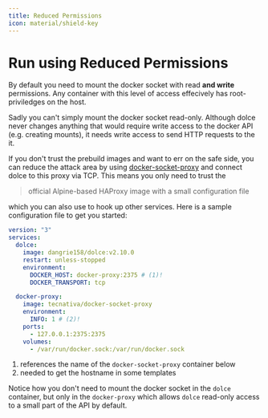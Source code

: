```yaml
---
title: Reduced Permissions
icon: material/shield-key
---
```


# Run using Reduced Permissions

By default you need to mount the docker socket with read **and write** permissions. Any container with this level of
access effecively has root-priviledges on the host.

Sadly you can't simply mount the docker socket read-only. Although dolce never changes anything that would require write
access to the docker API (e.g. creating mounts), it needs write access to send HTTP requests to the it.

If you don't trust the prebuild images and want to err on the safe side, you can reduce the attack area by using
[docker-socket-proxy](https://github.com/Tecnativa/docker-socket-proxy) and connect dolce to this proxy via TCP. This
means you only need to trust the

> official Alpine-based HAProxy image with a small configuration file

which you can also use to hook up other services. Here is a sample configuration file to get you started:

```yaml
version: "3"
services:
  dolce:
    image: dangrie158/dolce:v2.10.0
    restart: unless-stopped
    environment:
      DOCKER_HOST: docker-proxy:2375 # (1)!
      DOCKER_TRANSPORT: tcp

  docker-proxy:
    image: tecnativa/docker-socket-proxy
    environment:
      INFO: 1 # (2)!
    ports:
      - 127.0.0.1:2375:2375
    volumes:
      - /var/run/docker.sock:/var/run/docker.sock
```

1. references the name of the `docker-socket-proxy` container below
2. needed to get the hostname in some templates

Notice how you don't need to mount the docker socket in the `dolce` container, but only in the `docker-proxy` which
allows `dolce` read-only access to a small part of the API by default.
